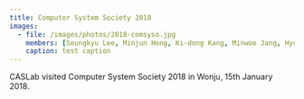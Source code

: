 ```yaml
---
title: Computer System Society 2018
images:
  - file: /images/photos/2018-comsyso.jpg
    members: [Seungkyu Lee, Minjun Hong, Ki-dong Kang, Minwoo Jang, Hyungwon Park, Kyeongseo Park, Seunghak Lee]
    caption: test caption
---
```


CASLab visited Computer System Society 2018 in Wonju, 15th January 2018.
